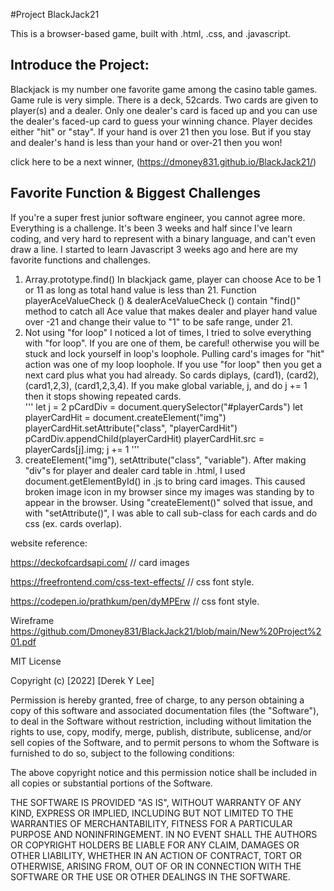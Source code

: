 #Project BlackJack21

This is a browser-based game, built with .html, .css, and .javascript. 

## Introduce the Project:
Blackjack is my number one favorite game among the casino table games. 
Game rule is very simple. There is a deck, 52cards. Two cards are given to player(s) and a dealer. 
Only one dealer's card is faced up and you can use the dealer's faced-up card to guess your winning chance.
Player decides either "hit" or "stay". If your hand is over 21 then you lose. But if you stay and dealer's hand is less than your hand or over-21 then you won! 

click here to be a next winner, (https://dmoney831.github.io/BlackJack21/)

## Favorite Function & Biggest Challenges
If you're a super frest junior software engineer, you cannot agree more. Everything is a challenge. It's been 3 weeks and half since I've learn coding, and very hard to represent with a binary language, and can't even draw a line. 
I started to learn Javascript 3 weeks ago and here are my favorite functions and challenges. 
1. Array.prototype.find()
In blackjack game, player can choose Ace to be 1 or 11 as long as total hand value is less than 21. 
Function playerAceValueCheck () & dealerAceValueCheck () contain "find()" method to catch all Ace value that makes dealer and player hand value over -21 and change their value to "1" to be safe range, under 21. 
2.  Not using "for loop"
I noticed a lot of times, I tried to solve everything with "for loop". If you are one of them, be careful! otherwise you will be stuck and lock yourself in loop's loophole. Pulling card's images for "hit" action was one of my loop loophole. 
If you use "for loop" then you get a next card plus what you had already. So cards diplays, (card1), (card2), (card1,2,3), (card1,2,3,4).
If you make global variable, j, and do j += 1 then it stops showing repeated cards.  
'''
let j = 2
 pCardDiv = document.querySelector("#playerCards")
  let playerCardHit = document.createElement("img")
  playerCardHit.setAttribute("class", "playerCardHit")
  pCardDiv.appendChild(playerCardHit)
  playerCardHit.src = playerCards[j].img;
  j += 1
'''
3. createElement("img"), setAttribute("class", "variable"). 
After making "div"s for player and dealer card table in .html, I used document.getElementById() in .js to bring card images. This caused broken image icon in my browser since my images was standing by to appear in the browser. 
Using "createElement()" solved that issue, and with "setAttribute()", I was able to call sub-class for each cards and do css (ex. cards overlap).



website reference: 

https://deckofcardsapi.com/ // card images

https://freefrontend.com/css-text-effects/ // css font style. 

https://codepen.io/prathkum/pen/dyMPErw // css font style. 

Wireframe
https://github.com/Dmoney831/BlackJack21/blob/main/New%20Project%201.pdf


MIT License

Copyright (c) [2022] [Derek Y Lee]

Permission is hereby granted, free of charge, to any person obtaining a copy
of this software and associated documentation files (the "Software"), to deal
in the Software without restriction, including without limitation the rights
to use, copy, modify, merge, publish, distribute, sublicense, and/or sell
copies of the Software, and to permit persons to whom the Software is
furnished to do so, subject to the following conditions:

The above copyright notice and this permission notice shall be included in all
copies or substantial portions of the Software.

THE SOFTWARE IS PROVIDED "AS IS", WITHOUT WARRANTY OF ANY KIND, EXPRESS OR
IMPLIED, INCLUDING BUT NOT LIMITED TO THE WARRANTIES OF MERCHANTABILITY,
FITNESS FOR A PARTICULAR PURPOSE AND NONINFRINGEMENT. IN NO EVENT SHALL THE
AUTHORS OR COPYRIGHT HOLDERS BE LIABLE FOR ANY CLAIM, DAMAGES OR OTHER
LIABILITY, WHETHER IN AN ACTION OF CONTRACT, TORT OR OTHERWISE, ARISING FROM,
OUT OF OR IN CONNECTION WITH THE SOFTWARE OR THE USE OR OTHER DEALINGS IN THE
SOFTWARE.
